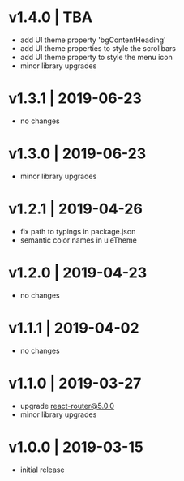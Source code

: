 # v1.4.0 | TBA
* add UI theme property 'bgContentHeading'
* add UI theme properties to style the scrollbars
* add UI theme property to style the menu icon
* minor library upgrades

# v1.3.1 | 2019-06-23
* no changes

# v1.3.0 | 2019-06-23
* minor library upgrades

# v1.2.1 | 2019-04-26
* fix path to typings in package.json
* semantic color names in uieTheme

# v1.2.0 | 2019-04-23
* no changes

# v1.1.1 | 2019-04-02
* no changes

# v1.1.0 | 2019-03-27
* upgrade react-router@5.0.0
* minor library upgrades

# v1.0.0 | 2019-03-15
* initial release
